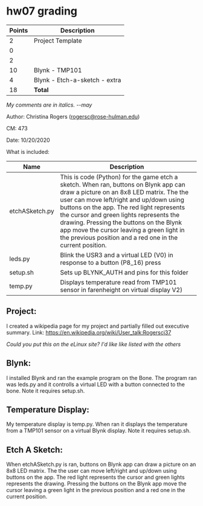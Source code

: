 # hw07 grading

| Points      | Description |
| ----------- | ----------- |
|  2 | Project Template
|  0 | | Names - *missing*
|  2 | | Executive Summary
| 10 | Blynk - TMP101
|  4 | Blynk - Etch-a-sketch - extra
| 18 | **Total**

*My comments are in italics. --may*

Author: Christina Rogers (rogersc@rose-hulman.edu)

CM: 473

Date: 10/20/2020

What is included:

| Name      | Description |
| ----------- | ----------- |
|  etchASketch.py | This is code (Python) for the game etch a sketch. When ran, buttons on Blynk app can draw a picture on an 8x8 LED matrix. The the user can move left/right and up/down using buttons on the app. The red light represents the cursor and green lights represents the drawing. Pressing the buttons on the Blynk app move the cursor leaving a green light in the previous position and a red one in the current position.
|  leds.py | Blink the USR3 and a virtual LED (V0) in response to a button (P8_16) press
|  setup.sh | Sets up  BLYNK_AUTH and pins for this folder
|  temp.py | Displays temperature read from TMP101 sensor in farenheight on virtual display V2)

## Project: ##
I created a wikipedia page for my project and partially filled out executive summary. 
Link: https://en.wikipedia.org/wiki/User_talk:Rogerscj37

*Could you put this on the eLinux site?  I'd like like listed with the others*

## Blynk: ##
I installed Blynk and ran the example program on the Bone. The program ran was leds.py and it controlls a virtual LED with a button connected to the bone. Note it requires setup.sh. 

## Temperature Display: ##
My temperature display is temp.py. When ran it displays the temperature from a TMP101 sensor on a virtual Blynk display. Note it requires setup.sh. 

## Etch A Sketch: ##
When etchASketch.py is ran, buttons on Blynk app can draw a picture on an 8x8 LED matrix. The the user can move left/right and up/down using buttons on the app. The red light represents the cursor and green lights represents the drawing. Pressing the buttons on the Blynk app move the cursor leaving a green light in the previous position and a red one in the current position.
